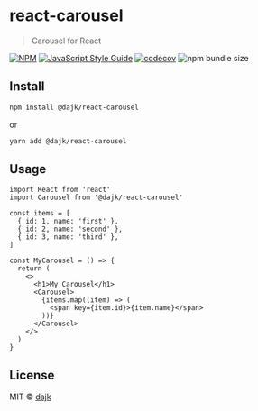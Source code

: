# react-carousel

> Carousel for React

[![NPM](https://img.shields.io/npm/v/react-carousel.svg)](https://www.npmjs.com/package/@dajk/react-carousel)
[![JavaScript Style Guide](https://img.shields.io/badge/code_style-standard-brightgreen.svg)](https://standardjs.com)
[![codecov](https://codecov.io/gh/dajk/react-carousel/branch/master/graph/badge.svg)](https://codecov.io/gh/dajk/react-carousel)
![npm bundle size](https://img.shields.io/bundlephobia/minzip/@dajk/react-carousel/latest)

## Install

```bash
npm install @dajk/react-carousel
```

or

```bash
yarn add @dajk/react-carousel
```

## Usage

```tsx
import React from 'react'
import Carousel from '@dajk/react-carousel'

const items = [
  { id: 1, name: 'first' },
  { id: 2, name: 'second' },
  { id: 3, name: 'third' },
]

const MyCarousel = () => {
  return (
    <>
      <h1>My Carousel</h1>
      <Carousel>
        {items.map((item) => (
          <span key={item.id}>{item.name}</span>
        ))}
      </Carousel>
    </>
  )
}
```

## License

MIT © [dajk](https://github.com/dajk)
